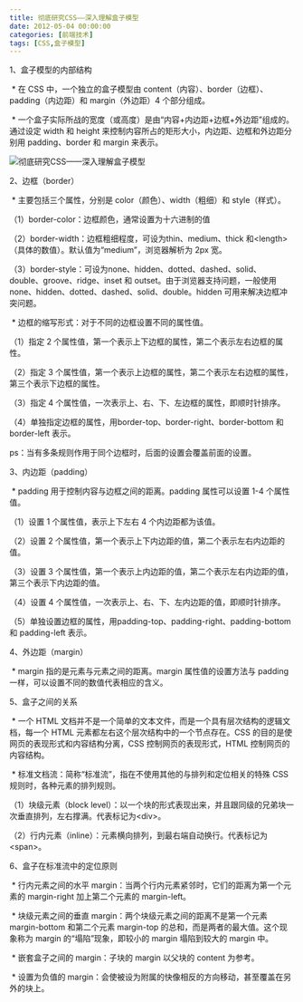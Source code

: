 ```yaml
---
title: 彻底研究CSS——深入理解盒子模型
date: 2012-05-04 00:00:00
categories: [前端技术]
tags: [CSS,盒子模型]
---
```


1、盒子模型的内部结构

 \* 在 CSS 中，一个独立的盒子模型由
content（内容）、border（边框）、padding（内边距）和 margin（外边距）4
个部分组成。

 \*
一个盒子实际所战的宽度（或高度）是由“内容+内边距+边框+外边距”组成的。通过设定
width 和 height 来控制内容所占的矩形大小，内边距、边框和外边距分别用
padding、border 和 margin 来表示。

![彻底研究CSS——深入理解盒子模型](http://ww3.sinaimg.cn/mw600/88a9c274jw1dsm7ooransj.jpg)


2、边框（border）

 \* 主要包括三个属性，分别是 color（颜色）、width（粗细）和 style（样式）。

（1）border-color：边框颜色，通常设置为十六进制的值

（2）border-width：边框粗细程度，可设为thin、medium、thick 和<length\>（具体的数值）。默认值为“medium”，浏览器解析为 2px 宽。

（3）border-style：可设为none、hidden、dotted、dashed、solid、double、groove、ridge、inset
和
outset。由于浏览器支持问题，一般使用none、hidden、dotted、dashed、solid、double。hidden
可用来解决边框冲突问题。


 \* 边框的缩写形式：对于不同的边框设置不同的属性值。

（1）指定 2 个属性值，第一个表示上下边框的属性，第二个表示左右边框的属性。

（2）指定 3
个属性值，第一个表示上边框的属性，第二个表示左右边框的属性，第三个表示下边框的属性。

（3）指定 4 个属性值，一次表示上、右、下、左边框的属性，即顺时针排序。

（4）单独指定边框的属性，用border-top、border-right、border-bottom 和
border-left 表示。


ps：当有多条规则作用于同个边框时，后面的设置会覆盖前面的设置。


3、内边距（padding）

 \* padding 用于控制内容与边框之间的距离。padding 属性可以设置 1-4
个属性值。

（1）设置 1 个属性值，表示上下左右 4 个内边距都为该值。

（2）设置 2 个属性值，第一个表示上下内边距的值，第二个表示左右内边距的值。

（3）设置 3
个属性值，第一个表示上内边距的值，第二个表示左右内边距的值，第三个表示下内边距的值。

（4）设置 4 个属性值，一次表示上、右、下、左内边距的值，即顺时针排序。

（5）单独设置边框的属性，用padding-top、padding-right、padding-bottom 和
padding-left 表示。


4、外边距（margin）

 \* margin 指的是元素与元素之间的距离。margin 属性值的设置方法与 padding
一样，可以设置不同的数值代表相应的含义。


5、盒子之间的关系

 \* 一个 HTML
文档并不是一个简单的文本文件，而是一个具有层次结构的逻辑文档，每一个 HTML
元素都左右这个层次结构中的一个节点存在。CSS
的目的是使网页的表现形式和内容结构分离，CSS 控制网页的表现形式，HTML
控制网页的内容结构。


 \* 标准文档流：简称“标准流”，指在不使用其他的与排列和定位相关的特殊 CSS
规则时，各种元素的排列规则。

（1）块级元素（block
level）：以一个块的形式表现出来，并且跟同级的兄弟块一次垂直排列，左右撑满。代表标记为<div\>。

（2）行内元素（inline）：元素横向排列，到最右端自动换行。代表标记为 \<span\>。


6、盒子在标准流中的定位原则

 \* 行内元素之间的水平
margin：当两个行内元素紧邻时，它们的距离为第一个元素的 margin-right
加上第二个元素的 margin-left。


 \* 块级元素之间的垂直 margin：两个块级元素之间的距离不是第一个元素
margin-bottom 和第二个元素 margin-top
的总和，而是两者的最大值。这个现象称为 margin 的“塌陷”现象，即较小的
margin 塌陷到较大的 margin 中。


 \* 嵌套盒子之间的 margin：子块的 margin 以父块的 content 为参考。


 \* 设置为负值的
margin：会使被设为附属的快像相反的方向移动，甚至覆盖在另外的块上。


